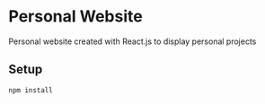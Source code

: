 Personal Website
================

Personal website created with React.js to display personal projects

Setup
---
 
```
npm install
```